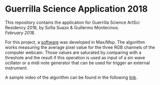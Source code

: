 # Guerrilla Science Application 2018

This repository contains the application for Guerrilla Science ArtSci Residency 2018, by Sofía Suazo & Guillermo Montecinos.<br>
*February 2018.*<br>

For this project, a [software](https://github.com/guillemontecinos/guerrilla_science_application_2018/tree/master/max_patch) was developed in Max/Msp. The algorithm works measuring the average pixel value for the three RGB channels of the computer webcam. Those values are saturated by comparing with a threshole and the result if this operation is used as input of a sin wave ocillator or a midi note generator that can be used for trigger an external instrument.<br>

A sample video of the algorithm can be found in the following [link]().
